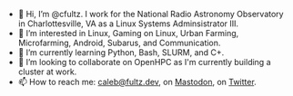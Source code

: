 - 👋 Hi, I’m @cfultz. I work for the National Radio Astronomy Observatory in Charlottesville, VA as a Linux Systems Adminsistrator III.
- 👀 I’m interested in Linux, Gaming on Linux, Urban Farming, Microfarming, Android, Subarus, and Communication.
- 🌱 I’m currently learning Python, Bash, SLURM, and C+.
- 💞️ I’m looking to collaborate on OpenHPC as I'm currently building a cluster at work.
- 📫 How to reach me: caleb@fultz.dev, on <a rel="me" href="https://fosstodon.org/@cfultz">Mastodon</a>, on <a href="https://twitter.com/cfultz">Twitter</a>.

<!---
cfultz/cfultz is a ✨ special ✨ repository because its `README.md` (this file) appears on your GitHub profile.
You can click the Preview link to take a look at your changes.
--->
